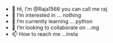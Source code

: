 - 👋 Hi, I’m @Raja1566 you can call me raj
- 👀 I’m interested in ... nothing
- 🌱 I’m currently learning ... python
- 💞️ I’m looking to collaborate on ...mg
- 📫 How to reach me ...insta

<!---
Raja1566/Raja1566 is a ✨ special ✨ repository because its `README.md` (this file) appears on your GitHub profile.
You can click the Preview link to take a look at your changes.
--->
